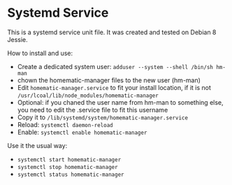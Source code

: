 # Systemd Service

This is a systemd service unit file. It was created and tested on Debian 8 Jessie.

How to install and use:
* Create a dedicated system user: `adduser --system --shell /bin/sh hm-man`
* chown the homematic-manager files to the new user (hm-man)
* Edit `homematic-manager.service` to fit your install location, if it is not `/usr/lcoal/lib/node_modules/homematic-manager`
* Optional: if you chaned the user name from hm-man to something else, you need to edit the .service file to fit this username
* Copy it to `/lib/systemd/system/homematic-manager.service`
* Reload: `systemctl daemon-reload`
* Enable: `systemctl enable homematic-manager`

Use it the usual way:
* `systemctl start homematic-manager`
* `systemctl stop homematic-manager`
* `systemctl status homematic-manager`

